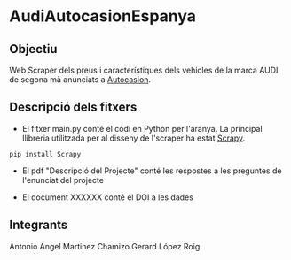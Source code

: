 # AudiAutocasionEspanya

## Objectiu

Web Scraper dels preus i característiques dels vehicles de la marca AUDI de segona mà anunciats a [Autocasion](https://www.autocasion.com/coches-segunda-mano/audi-ocasion). 

## Descripció dels fitxers

- El fitxer main.py conté el codi en Python per l'aranya. La principal llibreria utilitzada per al disseny de l'scraper ha estat [Scrapy](https://scrapy.org/). 

```
pip install Scrapy
```

- El pdf "Descripció del Projecte" conté les respostes a les preguntes de l'enunciat del projecte

- El document XXXXXX conté el DOI a les dades

## Integrants

Antonio Angel Martinez Chamizo
Gerard López Roig
